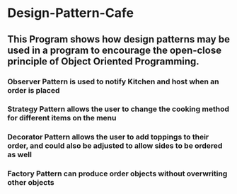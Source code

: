 # Design-Pattern-Cafe
## This Program shows how design patterns may be used in a program to encourage the open-close principle of Object Oriented Programming.
### Observer Pattern is used to notify Kitchen and host when an order is placed
### Strategy Pattern allows the user to change the cooking method for different items on the menu 
### Decorator Pattern allows the user to add toppings to their order, and could also be adjusted to allow sides to be ordered as well 
### Factory Pattern can produce order objects without overwriting other objects 
